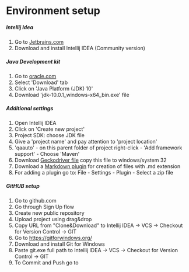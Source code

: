 # Environment setup 
##### Intellij Idea
1. Go to [Jetbrains.com](https://www.jetbrains.com/idea/download/#section=windows)
2. Download and install Intellij IDEA (Community version)
##### Java Development kit
1. Go to [oracle.com](http://www.oracle.com/technetwork/java/javase/downloads/index.html)
2. Select 'Download' tab 
3. Click on 'Java Platform (JDK) 10'
4. Download 'jdk-10.0.1_windows-x64_bin.exe' file
##### Additional settings
1. Open Intellij IDEA 
2. Click on 'Create new project'
3. Project SDK: choose JDK file
4. Give a 'project name' and pay attention to 'project location'
5. 'qaauto' - on this parent folder of project right-click -
'Add framework support' - Choose 'Maven'
6. Download [Geckodriver file](https://github.com/mozilla/geckodriver/releases)
copy this file to windows/system 32
7. Download a [Markdown plugin](http://plugins.jetbrains.com/plugin/7793-markdown-support)
for creation of files with .md extension
8. For adding a plugin go to: File - Settings - Plugin - Select a zip file
##### GitHUB setup
1. Go to github.com
2. Go through Sign Up flow
3. Create new public repository
4. Upload project using drag&drop
5. Copy URL from "Clone&Download" to Intellij IDEA -> VCS -> Checkout for Version Control -> GIT 
5. Go to https://gitforwindows.org/
6. Download and install Git for Windows
7. Paste git.exe full path to Intellij IDEA -> VCS -> Checkout for Version Control -> GIT 
8. To Commit and Push go to 